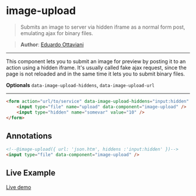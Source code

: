 # image-upload

>Submits an image to server via hidden iframe as a normal form post, emulating ajax for binary files.

>**Author**: [Eduardo Ottaviani](//github.com/Javiani)

---

This component lets you to submit an image for preview by posting it to an action using a hidden iframe. It's usually called fake ajax request, since the page is not reloaded and in the same time it lets you to submit binary files.


**Optionals**
`data-image-upload-hiddens`, `data-image-upload-url`

---

```html
<form action="url/to/service" data-image-upload-hiddens="input:hidden" data-image-upload-url="some/service/url">
    <input type="file" name="upload" data-component="image-upload" />
    <input type="hidden" name="somevar" value="10" />
</form>
```

## Annotations

```html
<!--@image-upload({ url: 'json.htm', hiddens :'input:hidden' })-->
<input type="file" data-component="image-upload" />
```

## Live Example

[Live demo](//rawgit.com/jails-org/Components/master/image-upload/sample/index.htm)

